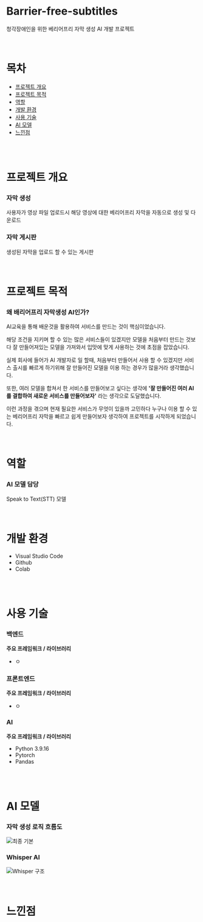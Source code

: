 # Barrier-free-subtitles

청각장애인을 위한 베리어프리 자막 생성 AI 개발 프로젝트
<br>
<br>
<br>

# 목차
- [프로젝트 개요](#프로젝트-개요)
- [프로젝트 목적](#프로젝트-목적)
- [역할](#역할)
- [개발 환경](#개발-환경)
- [사용 기술](#사용-기술)
- [AI 모델](#ai-모델)
- [느낀점](#느낀점)
<br>
<br>

# 프로젝트 개요
### 자막 생성
사용자가 영상 파일 업로드시 해당 영상에 대한 베리어프리 자막을 자동으로 생성 및 다운로드

### 자막 게시판
생성된 자막을 업로드 할 수 있는 게시판
<br>
<br>
<br>

# 프로젝트 목적
### 왜 배리어프리 자막생성 AI인가?
AI교육을 통해 배운것을 활용하여 서비스를 만드는 것이 핵심이었습니다.

해당 조건을 지키며 할 수 있는 많은 서비스들이 있겠지만 모델을 처음부터 만드는 것보다 잘 만들어져있는 모델을 가져와서 입맛에 맞게 사용하는 것에 초점을 잡았습니다.

실제 회사에 들어가 AI 개발자로 일 할때, 처음부터 만들어서 사용 할 수 있겠지만 서비스 출시를 빠르게 하기위해 잘 만들어진 모델을 이용 하는 경우가 많을거라 생각했습니다.

또한, 여러 모델을 합쳐서 한 서비스를 만들어보고 싶다는 생각에 **'잘 만들어진 여러 AI를 결합하여 새로운 서비스를 만들어보자'** 라는 생각으로 도달했습니다.

이런 과정을 겪으며 현재 필요한 서비스가 무엇이 있을까 고민하다 누구나 이용 할 수 있는 베리어프리 자막을 빠르고 쉽게 만들어보자 생각하여 프로젝트를 시작하게 되었습니다.
<br>
<br>
<br>

# 역할
### AI 모델 담당
Speak to Text(STT) 모델
<br>
<br>
<br>

# 개발 환경
- Visual Studio Code
- Github
- Colab
<br>
<br>

# 사용 기술
### 백엔드
**주요 프레임워크 / 라이브러리**
- ㅇ
### 프론트엔드
**주요 프레임워크 / 라이브러리**
- ㅇ
### AI
**주요 프레임워크 / 라이브러리**
- Python 3.9.16
- Pytorch
- Pandas
<br>
<br>

# AI 모델
### 자막 생성 로직 흐름도
![최종 기본](https://github.com/hwtheowl/Barrier-free-subtitles/assets/132368135/d1c7e9b4-0fec-4bea-96bf-12d0423a3396)
### Whisper AI
![Whisper 구조](https://github.com/hwtheowl/Barrier-free-subtitles/assets/132368135/67c9a1a4-81e2-498e-8edd-91658375c81c)
<br>
<br>
<br>

# 느낀점
